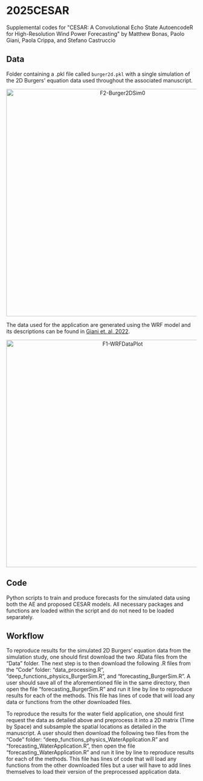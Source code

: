 # 2025CESAR
Supplemental codes for "CESAR: A Convolutional Echo State AutoencodeR for High-Resolution Wind Power Forecasting" by Matthew Bonas, Paolo Giani, Paola Crippa, and Stefano Castruccio

## Data
Folder containing a .pkl file called `burger2d.pkl` with a single simulation of the 2D Burgers' equation data used throughout the associated manuscript. 

<p align = "center">
  <img src="https://github.com/user-attachments/assets/f60151c9-db63-4066-aa45-aeec7d4c637d" alt="F2-Burger2DSim0" width="600"/>
  <br>
</p>

The data used for the application are generated using the WRF model and its descriptions can be found in [Giani et. al, 2022](https://journals.ametsoc.org/view/journals/mwre/150/5/MWR-D-21-0216.1.xml).

<p align = "center">
  <img src="https://github.com/user-attachments/assets/afbb332a-1b21-4825-8b46-aedce156fa18" alt="F1-WRFDataPlot" width="600"/>
  <br>
</p>


## Code
Python scripts to train and produce forecasts for the simulated data using both the AE and proposed CESAR models. All necessary packages and functions are loaded within the script and do not need to be loaded separately.

## Workflow
To reproduce results for the simulated 2D Burgers’ equation data from the simulation study, one should first download the two .RData files from the “Data” folder. The next step is to then download the following .R files from the “Code” folder: “data_processing.R”, “deep_functions_physics_BurgerSim.R”, and “forecasting_BurgerSim.R”. A user should save all of the aforementioned file in the same directory, then open the file “forecasting_BurgerSim.R” and run it line by line to reproduce results for each of the methods. This file has lines of code that will load any data or functions from the other downloaded files. 

To reproduce the results for the water field application, one should first request the data as detailed above and preprocess it into a 2D matrix (Time by Space) and subsample the spatial locations as detailed in the manuscript. A user should then download the following two files from the “Code” folder: “deep_functions_physics_WaterApplication.R” and “forecasting_WaterApplication.R”, then open the file “forecasting_WaterApplication.R” and run it line by line to reproduce results for each of the methods. This file has lines of code that will load any functions from the other downloaded files but a user will have to add lines themselves to load their version of the preprocessed application data.

